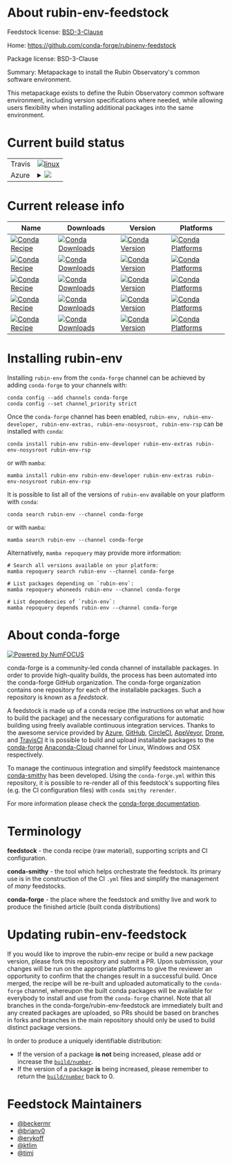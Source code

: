 About rubin-env-feedstock
=========================

Feedstock license: [BSD-3-Clause](https://github.com/conda-forge/rubinenv-feedstock/blob/main/LICENSE.txt)

Home: https://github.com/conda-forge/rubinenv-feedstock

Package license: BSD-3-Clause

Summary: Metapackage to install the Rubin Observatory's common software environment.

This metapackage exists to define the Rubin Observatory common software
environment, including version specifications where needed, while allowing
users flexibility when installing additional packages into the same environment.


Current build status
====================


<table><tr>
    <td>Travis</td>
    <td>
      <a href="https://app.travis-ci.com/conda-forge/rubinenv-feedstock">
        <img alt="linux" src="https://img.shields.io/travis/com/conda-forge/rubinenv-feedstock/main.svg?label=Linux">
      </a>
    </td>
  </tr>
    
  <tr>
    <td>Azure</td>
    <td>
      <details>
        <summary>
          <a href="https://dev.azure.com/conda-forge/feedstock-builds/_build/latest?definitionId=10671&branchName=main">
            <img src="https://dev.azure.com/conda-forge/feedstock-builds/_apis/build/status/rubinenv-feedstock?branchName=main">
          </a>
        </summary>
        <table>
          <thead><tr><th>Variant</th><th>Status</th></tr></thead>
          <tbody><tr>
              <td>linux_64</td>
              <td>
                <a href="https://dev.azure.com/conda-forge/feedstock-builds/_build/latest?definitionId=10671&branchName=main">
                  <img src="https://dev.azure.com/conda-forge/feedstock-builds/_apis/build/status/rubinenv-feedstock?branchName=main&jobName=linux&configuration=linux%20linux_64_" alt="variant">
                </a>
              </td>
            </tr><tr>
              <td>linux_aarch64</td>
              <td>
                <a href="https://dev.azure.com/conda-forge/feedstock-builds/_build/latest?definitionId=10671&branchName=main">
                  <img src="https://dev.azure.com/conda-forge/feedstock-builds/_apis/build/status/rubinenv-feedstock?branchName=main&jobName=linux&configuration=linux%20linux_aarch64_" alt="variant">
                </a>
              </td>
            </tr><tr>
              <td>osx_64</td>
              <td>
                <a href="https://dev.azure.com/conda-forge/feedstock-builds/_build/latest?definitionId=10671&branchName=main">
                  <img src="https://dev.azure.com/conda-forge/feedstock-builds/_apis/build/status/rubinenv-feedstock?branchName=main&jobName=osx&configuration=osx%20osx_64_" alt="variant">
                </a>
              </td>
            </tr><tr>
              <td>osx_arm64</td>
              <td>
                <a href="https://dev.azure.com/conda-forge/feedstock-builds/_build/latest?definitionId=10671&branchName=main">
                  <img src="https://dev.azure.com/conda-forge/feedstock-builds/_apis/build/status/rubinenv-feedstock?branchName=main&jobName=osx&configuration=osx%20osx_arm64_" alt="variant">
                </a>
              </td>
            </tr>
          </tbody>
        </table>
      </details>
    </td>
  </tr>
</table>

Current release info
====================

| Name | Downloads | Version | Platforms |
| --- | --- | --- | --- |
| [![Conda Recipe](https://img.shields.io/badge/recipe-rubin--env-green.svg)](https://anaconda.org/conda-forge/rubin-env) | [![Conda Downloads](https://img.shields.io/conda/dn/conda-forge/rubin-env.svg)](https://anaconda.org/conda-forge/rubin-env) | [![Conda Version](https://img.shields.io/conda/vn/conda-forge/rubin-env.svg)](https://anaconda.org/conda-forge/rubin-env) | [![Conda Platforms](https://img.shields.io/conda/pn/conda-forge/rubin-env.svg)](https://anaconda.org/conda-forge/rubin-env) |
| [![Conda Recipe](https://img.shields.io/badge/recipe-rubin--env--developer-green.svg)](https://anaconda.org/conda-forge/rubin-env-developer) | [![Conda Downloads](https://img.shields.io/conda/dn/conda-forge/rubin-env-developer.svg)](https://anaconda.org/conda-forge/rubin-env-developer) | [![Conda Version](https://img.shields.io/conda/vn/conda-forge/rubin-env-developer.svg)](https://anaconda.org/conda-forge/rubin-env-developer) | [![Conda Platforms](https://img.shields.io/conda/pn/conda-forge/rubin-env-developer.svg)](https://anaconda.org/conda-forge/rubin-env-developer) |
| [![Conda Recipe](https://img.shields.io/badge/recipe-rubin--env--extras-green.svg)](https://anaconda.org/conda-forge/rubin-env-extras) | [![Conda Downloads](https://img.shields.io/conda/dn/conda-forge/rubin-env-extras.svg)](https://anaconda.org/conda-forge/rubin-env-extras) | [![Conda Version](https://img.shields.io/conda/vn/conda-forge/rubin-env-extras.svg)](https://anaconda.org/conda-forge/rubin-env-extras) | [![Conda Platforms](https://img.shields.io/conda/pn/conda-forge/rubin-env-extras.svg)](https://anaconda.org/conda-forge/rubin-env-extras) |
| [![Conda Recipe](https://img.shields.io/badge/recipe-rubin--env--nosysroot-green.svg)](https://anaconda.org/conda-forge/rubin-env-nosysroot) | [![Conda Downloads](https://img.shields.io/conda/dn/conda-forge/rubin-env-nosysroot.svg)](https://anaconda.org/conda-forge/rubin-env-nosysroot) | [![Conda Version](https://img.shields.io/conda/vn/conda-forge/rubin-env-nosysroot.svg)](https://anaconda.org/conda-forge/rubin-env-nosysroot) | [![Conda Platforms](https://img.shields.io/conda/pn/conda-forge/rubin-env-nosysroot.svg)](https://anaconda.org/conda-forge/rubin-env-nosysroot) |
| [![Conda Recipe](https://img.shields.io/badge/recipe-rubin--env--rsp-green.svg)](https://anaconda.org/conda-forge/rubin-env-rsp) | [![Conda Downloads](https://img.shields.io/conda/dn/conda-forge/rubin-env-rsp.svg)](https://anaconda.org/conda-forge/rubin-env-rsp) | [![Conda Version](https://img.shields.io/conda/vn/conda-forge/rubin-env-rsp.svg)](https://anaconda.org/conda-forge/rubin-env-rsp) | [![Conda Platforms](https://img.shields.io/conda/pn/conda-forge/rubin-env-rsp.svg)](https://anaconda.org/conda-forge/rubin-env-rsp) |

Installing rubin-env
====================

Installing `rubin-env` from the `conda-forge` channel can be achieved by adding `conda-forge` to your channels with:

```
conda config --add channels conda-forge
conda config --set channel_priority strict
```

Once the `conda-forge` channel has been enabled, `rubin-env, rubin-env-developer, rubin-env-extras, rubin-env-nosysroot, rubin-env-rsp` can be installed with `conda`:

```
conda install rubin-env rubin-env-developer rubin-env-extras rubin-env-nosysroot rubin-env-rsp
```

or with `mamba`:

```
mamba install rubin-env rubin-env-developer rubin-env-extras rubin-env-nosysroot rubin-env-rsp
```

It is possible to list all of the versions of `rubin-env` available on your platform with `conda`:

```
conda search rubin-env --channel conda-forge
```

or with `mamba`:

```
mamba search rubin-env --channel conda-forge
```

Alternatively, `mamba repoquery` may provide more information:

```
# Search all versions available on your platform:
mamba repoquery search rubin-env --channel conda-forge

# List packages depending on `rubin-env`:
mamba repoquery whoneeds rubin-env --channel conda-forge

# List dependencies of `rubin-env`:
mamba repoquery depends rubin-env --channel conda-forge
```


About conda-forge
=================

[![Powered by
NumFOCUS](https://img.shields.io/badge/powered%20by-NumFOCUS-orange.svg?style=flat&colorA=E1523D&colorB=007D8A)](https://numfocus.org)

conda-forge is a community-led conda channel of installable packages.
In order to provide high-quality builds, the process has been automated into the
conda-forge GitHub organization. The conda-forge organization contains one repository
for each of the installable packages. Such a repository is known as a *feedstock*.

A feedstock is made up of a conda recipe (the instructions on what and how to build
the package) and the necessary configurations for automatic building using freely
available continuous integration services. Thanks to the awesome service provided by
[Azure](https://azure.microsoft.com/en-us/services/devops/), [GitHub](https://github.com/),
[CircleCI](https://circleci.com/), [AppVeyor](https://www.appveyor.com/),
[Drone](https://cloud.drone.io/welcome), and [TravisCI](https://travis-ci.com/)
it is possible to build and upload installable packages to the
[conda-forge](https://anaconda.org/conda-forge) [Anaconda-Cloud](https://anaconda.org/)
channel for Linux, Windows and OSX respectively.

To manage the continuous integration and simplify feedstock maintenance
[conda-smithy](https://github.com/conda-forge/conda-smithy) has been developed.
Using the ``conda-forge.yml`` within this repository, it is possible to re-render all of
this feedstock's supporting files (e.g. the CI configuration files) with ``conda smithy rerender``.

For more information please check the [conda-forge documentation](https://conda-forge.org/docs/).

Terminology
===========

**feedstock** - the conda recipe (raw material), supporting scripts and CI configuration.

**conda-smithy** - the tool which helps orchestrate the feedstock.
                   Its primary use is in the construction of the CI ``.yml`` files
                   and simplify the management of *many* feedstocks.

**conda-forge** - the place where the feedstock and smithy live and work to
                  produce the finished article (built conda distributions)


Updating rubin-env-feedstock
============================

If you would like to improve the rubin-env recipe or build a new
package version, please fork this repository and submit a PR. Upon submission,
your changes will be run on the appropriate platforms to give the reviewer an
opportunity to confirm that the changes result in a successful build. Once
merged, the recipe will be re-built and uploaded automatically to the
`conda-forge` channel, whereupon the built conda packages will be available for
everybody to install and use from the `conda-forge` channel.
Note that all branches in the conda-forge/rubin-env-feedstock are
immediately built and any created packages are uploaded, so PRs should be based
on branches in forks and branches in the main repository should only be used to
build distinct package versions.

In order to produce a uniquely identifiable distribution:
 * If the version of a package **is not** being increased, please add or increase
   the [``build/number``](https://docs.conda.io/projects/conda-build/en/latest/resources/define-metadata.html#build-number-and-string).
 * If the version of a package **is** being increased, please remember to return
   the [``build/number``](https://docs.conda.io/projects/conda-build/en/latest/resources/define-metadata.html#build-number-and-string)
   back to 0.

Feedstock Maintainers
=====================

* [@beckermr](https://github.com/beckermr/)
* [@brianv0](https://github.com/brianv0/)
* [@erykoff](https://github.com/erykoff/)
* [@ktlim](https://github.com/ktlim/)
* [@timj](https://github.com/timj/)

